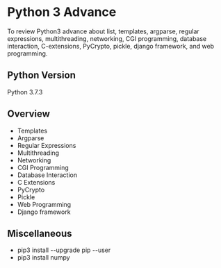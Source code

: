 # Python 3 Advance
To review Python3 advance about list, templates, argparse, regular expressions, multithreading, networking, CGI programming, database interaction, C-extensions, PyCrypto, pickle, django framework, and web programming.

## Python Version
Python 3.7.3

## Overview
* Templates
* Argparse
* Regular Expressions
* Multithreading
* Networking
* CGI Programming
* Database Interaction
* C Extensions
* PyCrypto
* Pickle
* Web Programming
* Django framework

## Miscellaneous
* pip3 install --upgrade pip --user
* pip3 install numpy